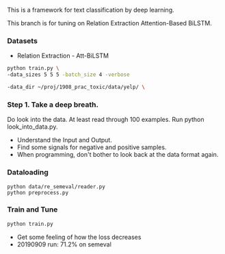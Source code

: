This is a framework for text classification by deep learning.

This branch is for tuning on Relation Extraction Attention-Based BiLSTM.
### Datasets
- Relation Extraction - Att-BiLSTM

```bash
python train.py \
-data_sizes 5 5 5 -batch_size 4 -verbose

-data_dir ~/proj/1908_prac_toxic/data/yelp/ \

```


### Step 1. Take a deep breath.

Do look into the data. At least read through 100 examples. Run python look_into_data.py.

- Understand the Input and Output.
- Find some signals for negative and positive samples.
- When programming, don't bother to look back at the data format again.

### Dataloading
```
python data/re_semeval/reader.py
python preprocess.py
```

### Train and Tune
```bash
python train.py
```
- Get some feeling of how the loss decreases
- 20190909 run: 71.2% on semeval


